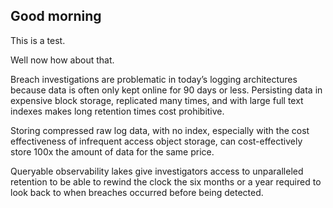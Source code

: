 ## Good morning

This is a test. 

Well now how about that.

Breach investigations are problematic in today’s logging architectures because data is often only kept online for 90 days or less. Persisting data in expensive block storage, replicated many times, and with large full text indexes makes long retention times cost prohibitive. 

Storing compressed raw log data, with no index, especially with the cost effectiveness of infrequent access object storage, can cost-effectively store 100x the amount of data for the same price. 

Queryable observability lakes give investigators access to unparalleled retention to be able to rewind the clock the six months or a year required to look back to when breaches occurred before being detected.

